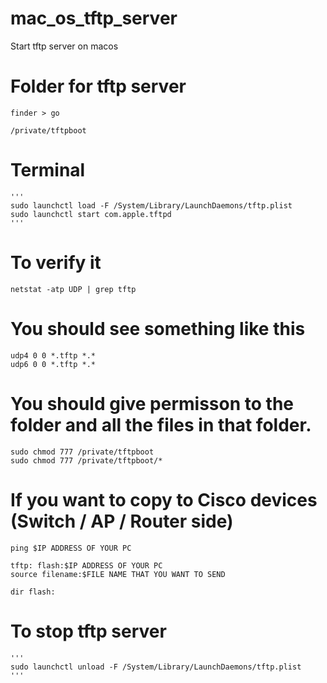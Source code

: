 # mac_os_tftp_server
Start tftp server on macos

# Folder for tftp server

	finder > go

	/private/tftpboot

# Terminal
	'''
	sudo launchctl load -F /System/Library/LaunchDaemons/tftp.plist
	sudo launchctl start com.apple.tftpd
	'''
# To verify it
	
	netstat -atp UDP | grep tftp
	
   # You should see something like this
	udp4 0 0 *.tftp *.*
	udp6 0 0 *.tftp *.*
  
# You should give permisson to the folder and all the files in that folder.

	sudo chmod 777 /private/tftpboot
	sudo chmod 777 /private/tftpboot/*

# If you want to copy to Cisco devices (Switch / AP / Router side)

	ping $IP ADDRESS OF YOUR PC

	tftp: flash:$IP ADDRESS OF YOUR PC
	source filename:$FILE NAME THAT YOU WANT TO SEND

	dir flash:

# To stop tftp server
	'''
	sudo launchctl unload -F /System/Library/LaunchDaemons/tftp.plist
	'''
